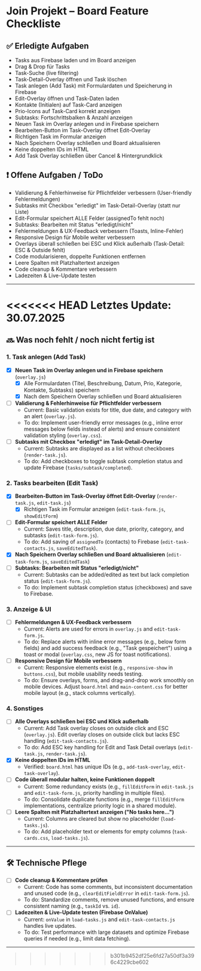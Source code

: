 # Join Projekt – Board Feature Checkliste

## ✅ Erledigte Aufgaben
- Tasks aus Firebase laden und im Board anzeigen
- Drag & Drop für Tasks
- Task-Suche (live filtering)
- Task-Detail-Overlay öffnen und Task löschen
- Task anlegen (Add Task) mit Formulardaten und Speicherung in Firebase
- Edit-Overlay öffnen und Task-Daten laden
- Kontakte (Initialen) auf Task-Card anzeigen
- Prio-Icons auf Task-Card korrekt anzeigen
- Subtasks: Fortschrittsbalken & Anzahl anzeigen
- Neuen Task im Overlay anlegen und in Firebase speichern
- Bearbeiten-Button im Task-Overlay öffnet Edit-Overlay
- Richtigen Task im Formular anzeigen
- Nach Speichern Overlay schließen und Board aktualisieren
- Keine doppelten IDs im HTML
- Add Task Overlay schließen über Cancel & Hintergrundklick

## ❗ Offene Aufgaben / ToDo
- Validierung & Fehlerhinweise für Pflichtfelder verbessern (User-friendly Fehlermeldungen)
- Subtasks mit Checkbox "erledigt" im Task-Detail-Overlay (statt nur Liste)
- Edit-Formular speichert ALLE Felder (assignedTo fehlt noch)
- Subtasks: Bearbeiten mit Status "erledigt/nicht"
- Fehlermeldungen & UX-Feedback verbessern (Toasts, Inline-Fehler)
- Responsive Design für Mobile weiter verbessern
- Overlays überall schließen bei ESC und Klick außerhalb (Task-Detail: ESC & Outside fehlt)
- Code modularisieren, doppelte Funktionen entfernen
- Leere Spalten mit Platzhaltertext anzeigen
- Code cleanup & Kommentare verbessern
- Ladezeiten & Live-Update testen

---

<<<<<<< HEAD
**Letztes Update:** 30.07.2025
=======
## 🔜 Was noch fehlt / noch nicht fertig ist

### 1. Task anlegen (Add Task)
- [x] **Neuen Task im Overlay anlegen und in Firebase speichern** (`overlay.js`)
  - [x] Alle Formulardaten (Titel, Beschreibung, Datum, Prio, Kategorie, Kontakte, Subtasks) speichern
  - [x] Nach dem Speichern Overlay schließen und Board aktualisieren
- [ ] **Validierung & Fehlerhinweise für Pflichtfelder verbessern**  
  - Current: Basic validation exists for title, due date, and category with an alert (`overlay.js`).
  - To do: Implement user-friendly error messages (e.g., inline error messages below fields instead of alerts) and ensure consistent validation styling (`overlay.css`).
- [ ] **Subtasks mit Checkbox "erledigt" im Task-Detail-Overlay**  
  - Current: Subtasks are displayed as a list without checkboxes (`render-task.js`).
  - To do: Add checkboxes to toggle subtask completion status and update Firebase (`tasks/subtask/completed`).

### 2. Tasks bearbeiten (Edit Task)
- [x] **Bearbeiten-Button im Task-Overlay öffnet Edit-Overlay** (`render-task.js`, `edit-task.js`)
  - [x] Richtigen Task im Formular anzeigen (`edit-task-form.js`, `showEditForm`)
- [ ] **Edit-Formular speichert ALLE Felder**  
  - Current: Saves title, description, due date, priority, category, and subtasks (`edit-task-form.js`).
  - To do: Add saving of `assignedTo` (contacts) to Firebase (`edit-task-contacts.js`, `saveEditedTask`).
- [x] **Nach Speichern Overlay schließen und Board aktualisieren** (`edit-task-form.js`, `saveEditedTask`)
- [ ] **Subtasks: Bearbeiten mit Status "erledigt/nicht"**  
  - Current: Subtasks can be added/edited as text but lack completion status (`edit-task-form.js`).
  - To do: Implement subtask completion status (checkboxes) and save to Firebase.

### 3. Anzeige & UI
- [ ] **Fehlermeldungen & UX-Feedback verbessern**  
  - Current: Alerts are used for errors in `overlay.js` and `edit-task-form.js`.
  - To do: Replace alerts with inline error messages (e.g., below form fields) and add success feedback (e.g., "Task gespeichert") using a toast or modal (`overlay.css`, new JS for toast notifications).
- [ ] **Responsive Design für Mobile verbessern**  
  - Current: Responsive elements exist (e.g., `responsive-show` in `buttons.css`), but mobile usability needs testing.
  - To do: Ensure overlays, forms, and drag-and-drop work smoothly on mobile devices. Adjust `board.html` and `main-content.css` for better mobile layout (e.g., stack columns vertically).

### 4. Sonstiges
- [ ] **Alle Overlays schließen bei ESC und Klick außerhalb**  
  - Current: Add Task overlay closes on outside click and ESC (`overlay.js`). Edit overlay closes on outside click but lacks ESC handling (`edit-task-contacts.js`).
  - To do: Add ESC key handling for Edit and Task Detail overlays (`edit-task.js`, `render-task.js`).
- [x] **Keine doppelten IDs im HTML**  
  - Verified: `board.html` has unique IDs (e.g., `add-task-overlay`, `edit-task-overlay`).
- [ ] **Code überall modular halten, keine Funktionen doppelt**  
  - Current: Some redundancy exists (e.g., `fillEditForm` in `edit-task.js` and `edit-task-form.js`, priority handling in multiple files).
  - To do: Consolidate duplicate functions (e.g., merge `fillEditForm` implementations, centralize priority logic in a shared module).
- [ ] **Leere Spalten mit Platzhaltertext anzeigen ("No tasks here...")**  
  - Current: Columns are cleared but show no placeholder (`load-tasks.js`).
  - To do: Add placeholder text or elements for empty columns (`task-cards.css`, `load-tasks.js`).

---

## 🛠️ Technische Pflege
- [ ] **Code cleanup & Kommentare prüfen**  
  - Current: Code has some comments, but inconsistent documentation and unused code (e.g., `clearEditFieldError` in `edit-task-form.js`).
  - To do: Standardize comments, remove unused functions, and ensure consistent naming (e.g., `taskId` vs. `id`).
- [ ] **Ladezeiten & Live-Update testen (Firebase OnValue)**  
  - Current: `onValue` in `load-tasks.js` and `edit-task-contacts.js` handles live updates.
  - To do: Test performance with large datasets and optimize Firebase queries if needed (e.g., limit data fetching).

---


>>>>>>> b301b9452df25e6fd27a50df3a396c4229cbe602

